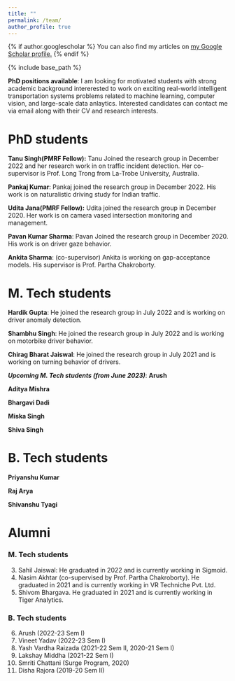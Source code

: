 ```yaml
---
title: ""
permalink: /team/
author_profile: true
---
```


{% if author.googlescholar %}
  You can also find my articles on <u><a href="{{author.googlescholar}}">my Google Scholar profile</a>.</u>
{% endif %}

{% include base_path %}

**PhD positions available**: I am looking for motivated students with strong academic background intererested to work on exciting real-world intelligent transportation systems problems related to machine learning, computer vision, and large-scale data anlaytics. Interested candidates can contact me via email along with their CV and research interests.

# PhD students
**Tanu Singh(PMRF Fellow):**
Tanu Joined the research group in December 2022 and her research work in on traffic incident detection. Her co-supervisor is Prof. Long Trong from La-Trobe University, Australia.

**Pankaj Kumar**: 
Pankaj joined the research group in December 2022. His work is on naturalistic driving study for Indian traffic.

**Udita Jana(PMRF Fellow):** 
Udita joined the research group in December 2020. Her work is on camera vased intersection monitoring and management.

**Pavan Kumar Sharma**:
Pavan Joined the research group in December 2020. His work is on driver gaze behavior.

**Ankita Sharma**: (co-supervisor)
Ankita is working on gap-acceptance models. His supervisor is Prof. Partha Chakroborty.


# M. Tech students
**Hardik Gupta**: He joined the research group in July 2022 and is working on driver anomaly detection.

**Shambhu Singh**: He joined the research group in July 2022 and is working on motorbike driver behavior.

**Chirag Bharat Jaiswal**: He joined the research group in July 2021 and is working on turning behavior of drivers.

***Upcoming M. Tech students (from June 2023)***:
**Arush**

**Aditya Mishra**

**Bhargavi Dadi**

**Miska Singh**

**Shiva Singh**

# B. Tech students
**Priyanshu Kumar**

**Raj Arya**

**Shivanshu Tyagi**



# Alumni
### M. Tech students
3. Sahil Jaiswal: He graduated in 2022 and is currently working in Sigmoid.
2. Nasim Akhtar (co-supervised by Prof. Partha Chakroborty). He graduated in 2021 and is currently working in VR Techniche Pvt. Ltd. 
1. Shivom Bhargava. He graduated in 2021 and is currently working in Tiger Analytics.

### B. Tech students
6. Arush (2022-23 Sem I)
5. Vineet Yadav (2022-23 Sem I)
4. Yash Vardha Raizada (2021-22 Sem II, 2020-21 Sem I) 
3. Lakshay Middha (2021-22 Sem I)
2. Smriti Chattani (Surge Program, 2020)
1. Disha Rajora (2019-20 Sem II)



